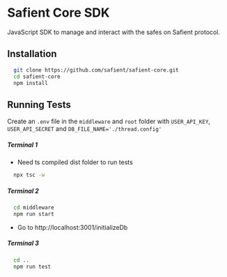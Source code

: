 # Safient Core SDK

JavaScript SDK to manage and interact with the safes on Safient protocol.

## Installation

```bash
  git clone https://github.com/safient/safient-core.git
  cd safient-core
  npm install
```

## Running Tests

Create an `.env` file in the `middleware` and `root` folder with `USER_API_KEY`, `USER_API_SECRET` and `DB_FILE_NAME='./thread.config'`
##### Terminal 1

* Need ts compiled dist folder to run tests
```bash
  npx tsc -w
```

##### Terminal 2

```bash
  cd middleware
  npm run start
```
* Go to http://localhost:3001/initializeDb

##### Terminal 3

```bash
  cd ..
  npm run test
```
